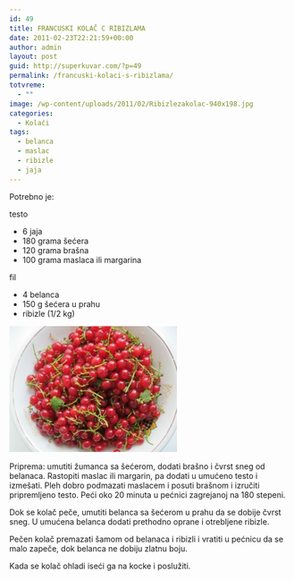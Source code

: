 ```yaml
---
id: 49
title: FRANCUSKI KOLAČ C RIBIZLAMA
date: 2011-02-23T22:21:59+00:00
author: admin
layout: post
guid: http://superkuvar.com/?p=49
permalink: /francuski-kolaci-s-ribizlama/
totvreme:
  - ""
image: /wp-content/uploads/2011/02/Ribizlezakolac-940x198.jpg
categories:
  - Kolači
tags:
  - belanca
  - maslac
  - ribizle
  - jaja
---
```

Potrebno je:

testo

  * 6 jaja
  * 180 grama šećera
  * 120 grama brašna
  * 100 grama maslaca ili margarina

fil

  * 4 belanca
  * 150 g šećera u prahu
  * ribizle (1/2 kg)

[<img class="alignnone size-medium wp-image-9282" src="/wp-content/uploads/2011/02/Ribizlezakolac-300x225.jpg" alt="Ribizlezakolac" width="300" height="225" />](/wp-content/uploads/2011/02/Ribizlezakolac.jpg)

Priprema: umutiti žumanca sa šećerom, dodati brašno i čvrst sneg od belanaca. Rastopiti maslac ili margarin, pa dodati u umućeno testo i izmešati. Pleh dobro podmazati maslacem i posuti brašnom i izručiti pripremljeno testo. Peći oko 20 minuta u pećnici zagrejanoj na 180 stepeni.

Dok se kolač peče, umutiti belanca sa šećerom u prahu da se dobije čvrst sneg. U umućena belanca dodati prethodno oprane i otrebljene ribizle.

Pečen kolač premazati šamom od belanaca i ribizli i vratiti u pećnicu da se malo zapeče, dok belanca ne dobiju zlatnu boju.

Kada se kolač ohladi iseći ga na kocke i poslužiti.

&nbsp;

&nbsp;

&nbsp;